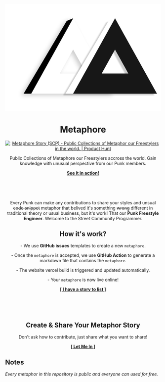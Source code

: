 <p align="center">
    <img src="public/metaphor.png" />
</p>

<p align="center">
    <h1 align="center">Metaphore</h1>
    <p align="center"><a href="https://www.producthunt.com/posts/metaphore-story-scp?utm_source=badge-featured&utm_medium=badge&utm_souce=badge-metaphore&#0045;story&#0045;scp" target="_blank"><img src="https://api.producthunt.com/widgets/embed-image/v1/featured.svg?post_id=384637&theme=light" alt="Metaphore&#0032;Story&#0032;&#0040;SCP&#0041; - Public&#0032;Collections&#0032;of&#0032;Metaphor&#0032;our&#0032;Freestylers&#0032;in&#0032;the&#0032;world&#0046; | Product Hunt" style="width: 250px; height: 54px;" width="250" height="54" /></a></p>
    <p align="center">Public Collections of Metaphore our Freestylers accross the world. Gain knowledge with unusual perspective from our Punk members.</p>
    <p align="center"><strong><a href="https://metaphore.vercel.app">See it in action!</a></strong></p>
    <br><br><br>
</p>

<p align="center">
    Every Punk can make any contributions to share your styles and unsual <s>code snippet</s> metaphor that belived it's something <s>wrong</s> different in traditional theory or usual business, but it's work! That our <b>Punk Freestyle Engineer</b>. Welcome to the Street Community Programmer.
</p>

<p align="center">
    <h2 align="center">How it's work?</h2>
    <p align="center">- We use <strong>GitHub issues</strong> templates to create a new <code>metaphore</code>.</p>
    <p align="center">- Once the <code>metaphore</code> is accepted, we use <strong>GitHub Action</strong> to generate a markdown file that contains the <code>metaphore</code>.</p>
    <p align="center">- The website vercel build is triggered and updated automatically.</p>
    <p align="center">- Your <code>metaphore</code> is now live online!</p>
    <p align="center"><strong><a href="https://github.com/StreetCommunityProgrammer/metaphore/issues/new/choose">[ I have a story to list ]</a></strong></p>
</p>

<br><br><br>

<p align="center">
    <h2 align="center">Create & Share Your Metaphor Story</h2>
    <p align="center">Don't ask how to contribute, just share what you want to share!</p>
    <p align="center"><strong><a href="https://github.com/StreetCommunityProgrammer/metaphore/issues/new/choose">[ Let Me In ]</a></strong></p>
</p>

## Notes

_Every metaphor in this repository is public and everyone can used for free._
